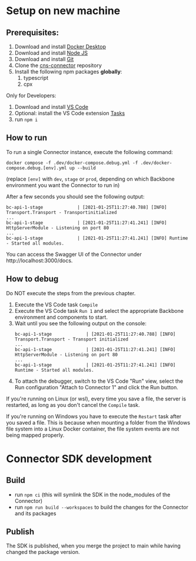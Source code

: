 # Setup on new machine

## Prerequisites:

1. Download and install [Docker Desktop](https://www.docker.com/products/docker-desktop)
2. Download and install [Node JS](https://nodejs.org/en/download/)
3. Download and install [Git](https://git-scm.com/downloads)
4. Clone the [cns-connector](https://github.com/nmshd/cns-connector) repository
5. Install the following npm packages **globally**:
    1. typescript
    2. cpx

Only for Developers:

1. Download and install [VS Code](https://code.visualstudio.com/)
2. Optional: install the VS Code extension [Tasks](https://marketplace.visualstudio.com/items?itemName=actboy168.tasks)
3. run `npm i`

## How to run

To run a single Connector instance, execute the following command:

```shell
docker compose -f .dev/docker-compose.debug.yml -f .dev/docker-compose.debug.[env].yml up --build
```

(replace `[env]` with `dev`, `stage` or `prod`, depending on which Backbone environment you want the Connector to run in)

After a few seconds you should see the following output:

```console
bc-api-1-stage             | [2021-01-25T11:27:40.788] [INFO] Transport.Transport - Transportinitialized
...
bc-api-1-stage             | [2021-01-25T11:27:41.241] [INFO] HttpServerModule - Listening on port 80
...
bc-api-1-stage             | [2021-01-25T11:27:41.241] [INFO] Runtime - Started all modules.
```

You can access the Swagger UI of the Connector under http://localhost:3000/docs.

## How to debug

Do NOT execute the steps from the previous chapter.

1. Execute the VS Code task `Compile`
2. Execute the VS Code task `Run 1` and select the appropriate Backbone environment and components to start.
3. Wait until you see the following output on the console:
    ```console
    bc-api-1-stage             | [2021-01-25T11:27:40.788] [INFO] Transport.Transport - Transport initialized
    ...
    bc-api-1-stage             | [2021-01-25T11:27:41.241] [INFO] HttpServerModule - Listening on port 80
    ...
    bc-api-1-stage             | [2021-01-25T11:27:41.241] [INFO] Runtime - Started all modules.
    ```
4. To attach the debugger, switch to the VS Code "Run" view, select the Run configuration "Attach to Connector 1" and click the Run button.

If you're running on Linux (or wsl), every time you save a file, the server is restarted, as long as you don't cancel the `Compile` task.

If you're running on Windows you have to execute the `Restart` task after you saved a file. This is because when mounting a folder from the Windows file system into a Linux Docker container, the file system events are not being mapped properly.

# Connector SDK development

## Build

-   run `npm ci` (this will symlink the SDK in the node_modules of the Connector)
-   run `npm run build --workspaces` to build the changes for the Connector and its packages

## Publish

The SDK is published, when you merge the project to main while having changed the package version.
